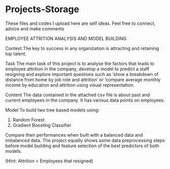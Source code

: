 # Projects-Storage
These files and codes I upload here are self ideas. Feel free to connect, advice and make comments

EMPLOYEE ATTRITION ANALYSIS AND MODEL BUILDING

Context
The key to success in any organization is attracting and retaining top talent. 

Task
The main task of this project is to analyse the factors that leads to employee attrition in the company, develop a model to predict a staff resigning and explore important questions such as ‘show a breakdown of distance from home by job role and attrition’ or ‘compare average monthly income by education and attrition using visual representation.

Content
The  data contained in the attached csv file is about past and current employees in the company. It has various data points on employees.

Model
To build two tree based models using:

1. Random Forest
2. Gradient Boosting Classifier

Compare their performances when built with a balanced data and imbalanced data. The project equally shows some data preprocessing steps before model building and feature selection of the best predictors of both models.

(Hint:  Attrition  = Employees that resigned)

